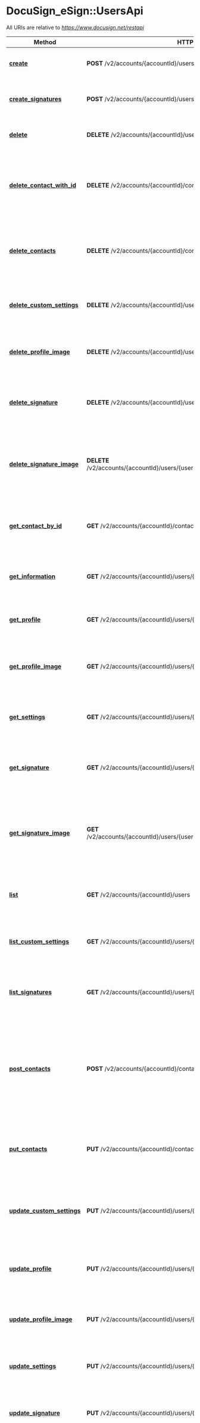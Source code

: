 # DocuSign_eSign::UsersApi

All URIs are relative to *https://www.docusign.net/restapi*

Method | HTTP request | Description
------------- | ------------- | -------------
[**create**](UsersApi.md#create) | **POST** /v2/accounts/{accountId}/users | Adds news user to the specified account.
[**create_signatures**](UsersApi.md#create_signatures) | **POST** /v2/accounts/{accountId}/users/{userId}/signatures | Adds user Signature and initials images to a Signature.
[**delete**](UsersApi.md#delete) | **DELETE** /v2/accounts/{accountId}/users | Removes users account privileges.
[**delete_contact_with_id**](UsersApi.md#delete_contact_with_id) | **DELETE** /v2/accounts/{accountId}/contacts/{contactId} | Replaces a particular contact associated with an account for the DocuSign service.
[**delete_contacts**](UsersApi.md#delete_contacts) | **DELETE** /v2/accounts/{accountId}/contacts | Delete contacts associated with an account for the DocuSign service.
[**delete_custom_settings**](UsersApi.md#delete_custom_settings) | **DELETE** /v2/accounts/{accountId}/users/{userId}/custom_settings | Deletes custom user settings for a specified user.
[**delete_profile_image**](UsersApi.md#delete_profile_image) | **DELETE** /v2/accounts/{accountId}/users/{userId}/profile/image | Deletes the user profile image for the specified user.
[**delete_signature**](UsersApi.md#delete_signature) | **DELETE** /v2/accounts/{accountId}/users/{userId}/signatures/{signatureId} | Removes removes signature information for the specified user.
[**delete_signature_image**](UsersApi.md#delete_signature_image) | **DELETE** /v2/accounts/{accountId}/users/{userId}/signatures/{signatureId}/{imageType} | Deletes the user initials image or the  user signature image for the specified user.
[**get_contact_by_id**](UsersApi.md#get_contact_by_id) | **GET** /v2/accounts/{accountId}/contacts/{contactId} | Gets a particular contact associated with the user&#39;s account.
[**get_information**](UsersApi.md#get_information) | **GET** /v2/accounts/{accountId}/users/{userId} | Gets the user information for a specified user.
[**get_profile**](UsersApi.md#get_profile) | **GET** /v2/accounts/{accountId}/users/{userId}/profile | Retrieves the user profile for a specified user.
[**get_profile_image**](UsersApi.md#get_profile_image) | **GET** /v2/accounts/{accountId}/users/{userId}/profile/image | Retrieves the user profile image for the specified user.
[**get_settings**](UsersApi.md#get_settings) | **GET** /v2/accounts/{accountId}/users/{userId}/settings | Gets the user account settings for a specified user.
[**get_signature**](UsersApi.md#get_signature) | **GET** /v2/accounts/{accountId}/users/{userId}/signatures/{signatureId} | Gets the user signature information for the specified user.
[**get_signature_image**](UsersApi.md#get_signature_image) | **GET** /v2/accounts/{accountId}/users/{userId}/signatures/{signatureId}/{imageType} | Retrieves the user initials image or the  user signature image for the specified user.
[**list**](UsersApi.md#list) | **GET** /v2/accounts/{accountId}/users | Retrieves the list of users for the specified account.
[**list_custom_settings**](UsersApi.md#list_custom_settings) | **GET** /v2/accounts/{accountId}/users/{userId}/custom_settings | Retrieves the custom user settings for a specified user.
[**list_signatures**](UsersApi.md#list_signatures) | **GET** /v2/accounts/{accountId}/users/{userId}/signatures | Retrieves a list of user signature definitions for a specified user.
[**post_contacts**](UsersApi.md#post_contacts) | **POST** /v2/accounts/{accountId}/contacts | Imports multiple new contacts into the contacts collection from CSV, JSON, or XML (based on content type).
[**put_contacts**](UsersApi.md#put_contacts) | **PUT** /v2/accounts/{accountId}/contacts | Replaces contacts associated with an account for the DocuSign service.
[**update_custom_settings**](UsersApi.md#update_custom_settings) | **PUT** /v2/accounts/{accountId}/users/{userId}/custom_settings | Adds or updates custom user settings for the specified user.
[**update_profile**](UsersApi.md#update_profile) | **PUT** /v2/accounts/{accountId}/users/{userId}/profile | Updates the user profile information for the specified user.
[**update_profile_image**](UsersApi.md#update_profile_image) | **PUT** /v2/accounts/{accountId}/users/{userId}/profile/image | Updates the user profile image for a specified user.
[**update_settings**](UsersApi.md#update_settings) | **PUT** /v2/accounts/{accountId}/users/{userId}/settings | Updates the user account settings for a specified user.
[**update_signature**](UsersApi.md#update_signature) | **PUT** /v2/accounts/{accountId}/users/{userId}/signatures/{signatureId} | Updates the user signature for a specified user.
[**update_signature_image**](UsersApi.md#update_signature_image) | **PUT** /v2/accounts/{accountId}/users/{userId}/signatures/{signatureId}/{imageType} | Updates the user signature image or user initials image for the specified user.
[**update_user**](UsersApi.md#update_user) | **PUT** /v2/accounts/{accountId}/users/{userId} | Updates the specified user information.
[**update_users**](UsersApi.md#update_users) | **PUT** /v2/accounts/{accountId}/users | Change one or more user in the specified account.


# **create**
> NewUsersSummary create(account_id, opts)

Adds news user to the specified account.

Adds new users to your account. Set the `userSettings` property in the request to specify the actions the users can perform on the account.

### Example
```ruby
# load the gem
require 'docusign_esign'

api_instance = DocuSign_eSign::UsersApi.new

account_id = "account_id_example" # String | The external account number (int) or account ID Guid.

opts = { 
  new_users_definition: DocuSign_eSign::NewUsersDefinition.new # NewUsersDefinition | 
}

begin
  #Adds news user to the specified account.
  result = api_instance.create(account_id, opts)
  p result
rescue DocuSign_eSign::ApiError => e
  puts "Exception when calling UsersApi->create: #{e}"
end
```

### Parameters

Name | Type | Description  | Notes
------------- | ------------- | ------------- | -------------
 **account_id** | **String**| The external account number (int) or account ID Guid. | 
 **new_users_definition** | [**NewUsersDefinition**](NewUsersDefinition.md)|  | [optional] 

### Return type

[**NewUsersSummary**](NewUsersSummary.md)

### Authorization

No authorization required

### HTTP request headers

 - **Content-Type**: Not defined
 - **Accept**: application/json



# **create_signatures**
> UserSignaturesInformation create_signatures(account_id, user_id, opts)

Adds user Signature and initials images to a Signature.

Adds a user signature image and/or user initials image to the specified user.   The userId property specified in the endpoint must match the authenticated user's userId and the user must be a member of the account.  The rules and processes associated with this are:  * If Content-Type is set to application/json, then the default behavior for creating a default signature image, based on the name and a DocuSign font, is used. * If Content-Type is set to multipart/form-data, then the request must contain a first part with the user signature information, followed by parts that contain the images.  For each Image part, the Content-Disposition header has a \"filename\" value that is used to map to the `signatureName` and/or `signatureInitials` properties in the JSON to the image.   For example:  `Content-Disposition: file; filename=\"Ron Test20121127083900\"`  If no matching image (by filename value) is found, then the image is not set. One, both, or neither of the signature and initials images can be set with this call.  The Content-Transfer-Encoding: base64 header, set in the header for the part containing the image, can be set to indicate that the images are formatted as base64 instead of as binary.  If successful, 200-OK is returned, and a JSON structure containing the signature information is provided, note that the signatureId can change with each API POST, PUT, or DELETE since the changes to the signature structure cause the current signature to be closed, and a new signature record to be created.

### Example
```ruby
# load the gem
require 'docusign_esign'

api_instance = DocuSign_eSign::UsersApi.new

account_id = "account_id_example" # String | The external account number (int) or account ID Guid.

user_id = "user_id_example" # String | The user ID of the user being accessed. Generally this is the user ID of the authenticated user, but if the authenticated user is an Admin on the account, this may be another user the Admin user is accessing.

opts = { 
  user_signatures_information: DocuSign_eSign::UserSignaturesInformation.new # UserSignaturesInformation | 
}

begin
  #Adds user Signature and initials images to a Signature.
  result = api_instance.create_signatures(account_id, user_id, opts)
  p result
rescue DocuSign_eSign::ApiError => e
  puts "Exception when calling UsersApi->create_signatures: #{e}"
end
```

### Parameters

Name | Type | Description  | Notes
------------- | ------------- | ------------- | -------------
 **account_id** | **String**| The external account number (int) or account ID Guid. | 
 **user_id** | **String**| The user ID of the user being accessed. Generally this is the user ID of the authenticated user, but if the authenticated user is an Admin on the account, this may be another user the Admin user is accessing. | 
 **user_signatures_information** | [**UserSignaturesInformation**](UserSignaturesInformation.md)|  | [optional] 

### Return type

[**UserSignaturesInformation**](UserSignaturesInformation.md)

### Authorization

No authorization required

### HTTP request headers

 - **Content-Type**: Not defined
 - **Accept**: application/json



# **delete**
> UsersResponse delete(account_id, opts)

Removes users account privileges.

This closes one or more user records in the account. Users are never deleted from an account, but closing a user prevents them from using account functions.  The response returns whether the API execution was successful (200 - OK) or  if it failed. The response contains a user structure similar to the request and includes the user changes. If an error occurred during the DELETE operation for any of the users, the response for that user contains an `errorDetails` node with `errorCode` and `message` properties.

### Example
```ruby
# load the gem
require 'docusign_esign'

api_instance = DocuSign_eSign::UsersApi.new

account_id = "account_id_example" # String | The external account number (int) or account ID Guid.

opts = { 
  user_info_list: DocuSign_eSign::UserInfoList.new # UserInfoList | 
}

begin
  #Removes users account privileges.
  result = api_instance.delete(account_id, opts)
  p result
rescue DocuSign_eSign::ApiError => e
  puts "Exception when calling UsersApi->delete: #{e}"
end
```

### Parameters

Name | Type | Description  | Notes
------------- | ------------- | ------------- | -------------
 **account_id** | **String**| The external account number (int) or account ID Guid. | 
 **user_info_list** | [**UserInfoList**](UserInfoList.md)|  | [optional] 

### Return type

[**UsersResponse**](UsersResponse.md)

### Authorization

No authorization required

### HTTP request headers

 - **Content-Type**: Not defined
 - **Accept**: application/json



# **delete_contact_with_id**
> ContactUpdateResponse delete_contact_with_id(account_id, contact_id)

Replaces a particular contact associated with an account for the DocuSign service.

### Example
```ruby
# load the gem
require 'docusign_esign'

api_instance = DocuSign_eSign::UsersApi.new

account_id = "account_id_example" # String | The external account number (int) or account ID Guid.

contact_id = "contact_id_example" # String | The unique identifier of a person in the contacts address book.


begin
  #Replaces a particular contact associated with an account for the DocuSign service.
  result = api_instance.delete_contact_with_id(account_id, contact_id)
  p result
rescue DocuSign_eSign::ApiError => e
  puts "Exception when calling UsersApi->delete_contact_with_id: #{e}"
end
```

### Parameters

Name | Type | Description  | Notes
------------- | ------------- | ------------- | -------------
 **account_id** | **String**| The external account number (int) or account ID Guid. | 
 **contact_id** | **String**| The unique identifier of a person in the contacts address book. | 

### Return type

[**ContactUpdateResponse**](ContactUpdateResponse.md)

### Authorization

No authorization required

### HTTP request headers

 - **Content-Type**: Not defined
 - **Accept**: application/json



# **delete_contacts**
> ContactUpdateResponse delete_contacts(account_id, opts)

Delete contacts associated with an account for the DocuSign service.

### Example
```ruby
# load the gem
require 'docusign_esign'

api_instance = DocuSign_eSign::UsersApi.new

account_id = "account_id_example" # String | The external account number (int) or account ID Guid.

opts = { 
  contact_mod_request: DocuSign_eSign::ContactModRequest.new # ContactModRequest | 
}

begin
  #Delete contacts associated with an account for the DocuSign service.
  result = api_instance.delete_contacts(account_id, opts)
  p result
rescue DocuSign_eSign::ApiError => e
  puts "Exception when calling UsersApi->delete_contacts: #{e}"
end
```

### Parameters

Name | Type | Description  | Notes
------------- | ------------- | ------------- | -------------
 **account_id** | **String**| The external account number (int) or account ID Guid. | 
 **contact_mod_request** | [**ContactModRequest**](ContactModRequest.md)|  | [optional] 

### Return type

[**ContactUpdateResponse**](ContactUpdateResponse.md)

### Authorization

No authorization required

### HTTP request headers

 - **Content-Type**: Not defined
 - **Accept**: application/json



# **delete_custom_settings**
> CustomSettingsInformation delete_custom_settings(account_id, user_id, opts)

Deletes custom user settings for a specified user.

Deletes the specified custom user settings for a single user.  ###Deleting Grouped Custom User Settings###  If the custom user settings you want to delete are grouped, you must include the following information in the header, after Content-Type, in the request:  `X-DocuSign-User-Settings-Key:group_name`  Where the `group_name` is your designated name for the group of customer user settings.  If the extra header information is not included, only the custom user settings that were added without a group are deleted.

### Example
```ruby
# load the gem
require 'docusign_esign'

api_instance = DocuSign_eSign::UsersApi.new

account_id = "account_id_example" # String | The external account number (int) or account ID Guid.

user_id = "user_id_example" # String | The user ID of the user being accessed. Generally this is the user ID of the authenticated user, but if the authenticated user is an Admin on the account, this may be another user the Admin user is accessing.

opts = { 
  custom_settings_information: DocuSign_eSign::CustomSettingsInformation.new # CustomSettingsInformation | 
}

begin
  #Deletes custom user settings for a specified user.
  result = api_instance.delete_custom_settings(account_id, user_id, opts)
  p result
rescue DocuSign_eSign::ApiError => e
  puts "Exception when calling UsersApi->delete_custom_settings: #{e}"
end
```

### Parameters

Name | Type | Description  | Notes
------------- | ------------- | ------------- | -------------
 **account_id** | **String**| The external account number (int) or account ID Guid. | 
 **user_id** | **String**| The user ID of the user being accessed. Generally this is the user ID of the authenticated user, but if the authenticated user is an Admin on the account, this may be another user the Admin user is accessing. | 
 **custom_settings_information** | [**CustomSettingsInformation**](CustomSettingsInformation.md)|  | [optional] 

### Return type

[**CustomSettingsInformation**](CustomSettingsInformation.md)

### Authorization

No authorization required

### HTTP request headers

 - **Content-Type**: Not defined
 - **Accept**: application/json



# **delete_profile_image**
> delete_profile_image(account_id, user_id)

Deletes the user profile image for the specified user.

Deletes the user profile image from the  specified user's profile.  The userId parameter specified in the endpoint must match the authenticated user's user ID and the user must be a member of the specified account.

### Example
```ruby
# load the gem
require 'docusign_esign'

api_instance = DocuSign_eSign::UsersApi.new

account_id = "account_id_example" # String | The external account number (int) or account ID Guid.

user_id = "user_id_example" # String | The user ID of the user being accessed. Generally this is the user ID of the authenticated user, but if the authenticated user is an Admin on the account, this may be another user the Admin user is accessing.


begin
  #Deletes the user profile image for the specified user.
  api_instance.delete_profile_image(account_id, user_id)
rescue DocuSign_eSign::ApiError => e
  puts "Exception when calling UsersApi->delete_profile_image: #{e}"
end
```

### Parameters

Name | Type | Description  | Notes
------------- | ------------- | ------------- | -------------
 **account_id** | **String**| The external account number (int) or account ID Guid. | 
 **user_id** | **String**| The user ID of the user being accessed. Generally this is the user ID of the authenticated user, but if the authenticated user is an Admin on the account, this may be another user the Admin user is accessing. | 

### Return type

nil (empty response body)

### Authorization

No authorization required

### HTTP request headers

 - **Content-Type**: Not defined
 - **Accept**: application/json



# **delete_signature**
> delete_signature(account_id, signature_id, user_id)

Removes removes signature information for the specified user.

Removes the signature information for the user.  The userId parameter specified in the endpoint must match the authenticated user's user ID and the user must be a member of the account.  The `signatureId` accepts a signature ID or a signature name. DocuSign recommends you use signature ID (`signatureId`), since some names contain characters that do not properly encode into a URL. If you use the user name, it is likely that the name includes spaces. In that case, URL encode the name before using it in the endpoint.   For example encode \"Bob Smith\" as \"Bob%20Smith\".

### Example
```ruby
# load the gem
require 'docusign_esign'

api_instance = DocuSign_eSign::UsersApi.new

account_id = "account_id_example" # String | The external account number (int) or account ID Guid.

signature_id = "signature_id_example" # String | The ID of the signature being accessed.

user_id = "user_id_example" # String | The user ID of the user being accessed. Generally this is the user ID of the authenticated user, but if the authenticated user is an Admin on the account, this may be another user the Admin user is accessing.


begin
  #Removes removes signature information for the specified user.
  api_instance.delete_signature(account_id, signature_id, user_id)
rescue DocuSign_eSign::ApiError => e
  puts "Exception when calling UsersApi->delete_signature: #{e}"
end
```

### Parameters

Name | Type | Description  | Notes
------------- | ------------- | ------------- | -------------
 **account_id** | **String**| The external account number (int) or account ID Guid. | 
 **signature_id** | **String**| The ID of the signature being accessed. | 
 **user_id** | **String**| The user ID of the user being accessed. Generally this is the user ID of the authenticated user, but if the authenticated user is an Admin on the account, this may be another user the Admin user is accessing. | 

### Return type

nil (empty response body)

### Authorization

No authorization required

### HTTP request headers

 - **Content-Type**: Not defined
 - **Accept**: application/json



# **delete_signature_image**
> UserSignature delete_signature_image(account_id, image_type, signature_id, user_id)

Deletes the user initials image or the  user signature image for the specified user.

Deletes the specified initials image or signature image for the specified user.  The function deletes one or the other of the image types, to delete both the initials image and signature image you must call the endpoint twice.  The userId parameter specified in the endpoint must match the authenticated user's user ID and the user must be a member of the account.  The `signatureId` parameter accepts a signature ID or a signature name. DocuSign recommends you use signature ID (`signatureId`), since some names contain characters that do not properly encode into a URL. If you use the user name, it is likely that the name includes spaces. In that case, URL encode the name before using it in the endpoint.   For example encode \"Bob Smith\" as \"Bob%20Smith\".

### Example
```ruby
# load the gem
require 'docusign_esign'

api_instance = DocuSign_eSign::UsersApi.new

account_id = "account_id_example" # String | The external account number (int) or account ID Guid.

image_type = "image_type_example" # String | One of **signature_image** or **initials_image**.

signature_id = "signature_id_example" # String | The ID of the signature being accessed.

user_id = "user_id_example" # String | The user ID of the user being accessed. Generally this is the user ID of the authenticated user, but if the authenticated user is an Admin on the account, this may be another user the Admin user is accessing.


begin
  #Deletes the user initials image or the  user signature image for the specified user.
  result = api_instance.delete_signature_image(account_id, image_type, signature_id, user_id)
  p result
rescue DocuSign_eSign::ApiError => e
  puts "Exception when calling UsersApi->delete_signature_image: #{e}"
end
```

### Parameters

Name | Type | Description  | Notes
------------- | ------------- | ------------- | -------------
 **account_id** | **String**| The external account number (int) or account ID Guid. | 
 **image_type** | **String**| One of **signature_image** or **initials_image**. | 
 **signature_id** | **String**| The ID of the signature being accessed. | 
 **user_id** | **String**| The user ID of the user being accessed. Generally this is the user ID of the authenticated user, but if the authenticated user is an Admin on the account, this may be another user the Admin user is accessing. | 

### Return type

[**UserSignature**](UserSignature.md)

### Authorization

No authorization required

### HTTP request headers

 - **Content-Type**: Not defined
 - **Accept**: application/json



# **get_contact_by_id**
> ContactGetResponse get_contact_by_id(account_id, contact_id)

Gets a particular contact associated with the user's account.

### Example
```ruby
# load the gem
require 'docusign_esign'

api_instance = DocuSign_eSign::UsersApi.new

account_id = "account_id_example" # String | The external account number (int) or account ID Guid.

contact_id = "contact_id_example" # String | The unique identifier of a person in the contacts address book.


begin
  #Gets a particular contact associated with the user's account.
  result = api_instance.get_contact_by_id(account_id, contact_id)
  p result
rescue DocuSign_eSign::ApiError => e
  puts "Exception when calling UsersApi->get_contact_by_id: #{e}"
end
```

### Parameters

Name | Type | Description  | Notes
------------- | ------------- | ------------- | -------------
 **account_id** | **String**| The external account number (int) or account ID Guid. | 
 **contact_id** | **String**| The unique identifier of a person in the contacts address book. | 

### Return type

[**ContactGetResponse**](ContactGetResponse.md)

### Authorization

No authorization required

### HTTP request headers

 - **Content-Type**: Not defined
 - **Accept**: application/json



# **get_information**
> UserInformation get_information(account_id, user_id, opts)

Gets the user information for a specified user.

Retrieves the user information for the specified user.   To return additional user information that details the last login date, login status, and the user's password expiration date, set the optional `additional_info` query string parameter to **true**.

### Example
```ruby
# load the gem
require 'docusign_esign'

api_instance = DocuSign_eSign::UsersApi.new

account_id = "account_id_example" # String | The external account number (int) or account ID Guid.

user_id = "user_id_example" # String | The user ID of the user being accessed. Generally this is the user ID of the authenticated user, but if the authenticated user is an Admin on the account, this may be another user the Admin user is accessing.

opts = { 
  additional_info: "additional_info_example", # String | When set to **true**, the full list of user information is returned for each user in the account.
  email: "email_example" # String | 
}

begin
  #Gets the user information for a specified user.
  result = api_instance.get_information(account_id, user_id, opts)
  p result
rescue DocuSign_eSign::ApiError => e
  puts "Exception when calling UsersApi->get_information: #{e}"
end
```

### Parameters

Name | Type | Description  | Notes
------------- | ------------- | ------------- | -------------
 **account_id** | **String**| The external account number (int) or account ID Guid. | 
 **user_id** | **String**| The user ID of the user being accessed. Generally this is the user ID of the authenticated user, but if the authenticated user is an Admin on the account, this may be another user the Admin user is accessing. | 
 **additional_info** | **String**| When set to **true**, the full list of user information is returned for each user in the account. | [optional] 
 **email** | **String**|  | [optional] 

### Return type

[**UserInformation**](UserInformation.md)

### Authorization

No authorization required

### HTTP request headers

 - **Content-Type**: Not defined
 - **Accept**: application/json



# **get_profile**
> UserProfile get_profile(account_id, user_id)

Retrieves the user profile for a specified user.

Retrieves the user profile information, the privacy settings and personal information (address, phone number, etc.) for the specified user.  The userId parameter specified in the endpoint must match the authenticated user's user ID and the user must be a member of the specified account.

### Example
```ruby
# load the gem
require 'docusign_esign'

api_instance = DocuSign_eSign::UsersApi.new

account_id = "account_id_example" # String | The external account number (int) or account ID Guid.

user_id = "user_id_example" # String | The user ID of the user being accessed. Generally this is the user ID of the authenticated user, but if the authenticated user is an Admin on the account, this may be another user the Admin user is accessing.


begin
  #Retrieves the user profile for a specified user.
  result = api_instance.get_profile(account_id, user_id)
  p result
rescue DocuSign_eSign::ApiError => e
  puts "Exception when calling UsersApi->get_profile: #{e}"
end
```

### Parameters

Name | Type | Description  | Notes
------------- | ------------- | ------------- | -------------
 **account_id** | **String**| The external account number (int) or account ID Guid. | 
 **user_id** | **String**| The user ID of the user being accessed. Generally this is the user ID of the authenticated user, but if the authenticated user is an Admin on the account, this may be another user the Admin user is accessing. | 

### Return type

[**UserProfile**](UserProfile.md)

### Authorization

No authorization required

### HTTP request headers

 - **Content-Type**: Not defined
 - **Accept**: application/json



# **get_profile_image**
> File get_profile_image(account_id, user_id, opts)

Retrieves the user profile image for the specified user.

Retrieves the user profile picture for the specified user. The image is returned in the same format as uploaded.  The userId parameter specified in the endpoint must match the authenticated user's user ID and the user must be a member of the specified account.  If successful, the response returns a 200 - OK and the user profile image.

### Example
```ruby
# load the gem
require 'docusign_esign'

api_instance = DocuSign_eSign::UsersApi.new

account_id = "account_id_example" # String | The external account number (int) or account ID Guid.

user_id = "user_id_example" # String | The user ID of the user being accessed. Generally this is the user ID of the authenticated user, but if the authenticated user is an Admin on the account, this may be another user the Admin user is accessing.

opts = { 
  encoding: "encoding_example" # String | 
}

begin
  #Retrieves the user profile image for the specified user.
  result = api_instance.get_profile_image(account_id, user_id, opts)
  p result
rescue DocuSign_eSign::ApiError => e
  puts "Exception when calling UsersApi->get_profile_image: #{e}"
end
```

### Parameters

Name | Type | Description  | Notes
------------- | ------------- | ------------- | -------------
 **account_id** | **String**| The external account number (int) or account ID Guid. | 
 **user_id** | **String**| The user ID of the user being accessed. Generally this is the user ID of the authenticated user, but if the authenticated user is an Admin on the account, this may be another user the Admin user is accessing. | 
 **encoding** | **String**|  | [optional] 

### Return type

**File**

### Authorization

No authorization required

### HTTP request headers

 - **Content-Type**: Not defined
 - **Accept**: image/gif



# **get_settings**
> UserSettingsInformation get_settings(account_id, user_id)

Gets the user account settings for a specified user.

Retrieves a list of the account settings and email notification information for the specified user.  The response returns the account setting name/value information and the email notification settings for the specified user. For more information about the different user settings, see the [ML:userSettings list].

### Example
```ruby
# load the gem
require 'docusign_esign'

api_instance = DocuSign_eSign::UsersApi.new

account_id = "account_id_example" # String | The external account number (int) or account ID Guid.

user_id = "user_id_example" # String | The user ID of the user being accessed. Generally this is the user ID of the authenticated user, but if the authenticated user is an Admin on the account, this may be another user the Admin user is accessing.


begin
  #Gets the user account settings for a specified user.
  result = api_instance.get_settings(account_id, user_id)
  p result
rescue DocuSign_eSign::ApiError => e
  puts "Exception when calling UsersApi->get_settings: #{e}"
end
```

### Parameters

Name | Type | Description  | Notes
------------- | ------------- | ------------- | -------------
 **account_id** | **String**| The external account number (int) or account ID Guid. | 
 **user_id** | **String**| The user ID of the user being accessed. Generally this is the user ID of the authenticated user, but if the authenticated user is an Admin on the account, this may be another user the Admin user is accessing. | 

### Return type

[**UserSettingsInformation**](UserSettingsInformation.md)

### Authorization

No authorization required

### HTTP request headers

 - **Content-Type**: Not defined
 - **Accept**: application/json



# **get_signature**
> UserSignature get_signature(account_id, signature_id, user_id)

Gets the user signature information for the specified user.

Retrieves the structure of a single signature with a known signature name.  The userId specified in the endpoint must match the authenticated user's user ID and the user must be a member of the account.  The `signatureId` parameter accepts a signature ID or a signature name. DocuSign recommends you use signature ID (`signatureId`), since some names contain characters that do not properly encode into a URL. If you use the user name, it is likely that the name includes spaces. In that case, URL encode the name before using it in the endpoint.   For example encode \"Bob Smith\" as \"Bob%20Smith\".

### Example
```ruby
# load the gem
require 'docusign_esign'

api_instance = DocuSign_eSign::UsersApi.new

account_id = "account_id_example" # String | The external account number (int) or account ID Guid.

signature_id = "signature_id_example" # String | The ID of the signature being accessed.

user_id = "user_id_example" # String | The user ID of the user being accessed. Generally this is the user ID of the authenticated user, but if the authenticated user is an Admin on the account, this may be another user the Admin user is accessing.


begin
  #Gets the user signature information for the specified user.
  result = api_instance.get_signature(account_id, signature_id, user_id)
  p result
rescue DocuSign_eSign::ApiError => e
  puts "Exception when calling UsersApi->get_signature: #{e}"
end
```

### Parameters

Name | Type | Description  | Notes
------------- | ------------- | ------------- | -------------
 **account_id** | **String**| The external account number (int) or account ID Guid. | 
 **signature_id** | **String**| The ID of the signature being accessed. | 
 **user_id** | **String**| The user ID of the user being accessed. Generally this is the user ID of the authenticated user, but if the authenticated user is an Admin on the account, this may be another user the Admin user is accessing. | 

### Return type

[**UserSignature**](UserSignature.md)

### Authorization

No authorization required

### HTTP request headers

 - **Content-Type**: Not defined
 - **Accept**: application/json



# **get_signature_image**
> File get_signature_image(account_id, image_type, signature_id, user_id, opts)

Retrieves the user initials image or the  user signature image for the specified user.

Retrieves the specified initials image or signature image for the specified user. The image is returned in the same format as uploaded. In the request you can specify if the chrome (the added line and identifier around the initial image) is returned with the image.  The userId property specified in the endpoint must match the authenticated user's user ID and the user must be a member of the account.  The `signatureId` parameter accepts a signature ID or a signature name. DocuSign recommends you use signature ID (`signatureId`), since some names contain characters that do not properly encode into a URL. If you use the user name, it is likely that the name includes spaces. In that case, URL encode the name before using it in the endpoint.   For example encode \"Bob Smith\" as \"Bob%20Smith\".  ###### Note: Older envelopes might only have chromed images. If getting the non-chromed image fails, try getting the chromed image.

### Example
```ruby
# load the gem
require 'docusign_esign'

api_instance = DocuSign_eSign::UsersApi.new

account_id = "account_id_example" # String | The external account number (int) or account ID Guid.

image_type = "image_type_example" # String | One of **signature_image** or **initials_image**.

signature_id = "signature_id_example" # String | The ID of the signature being accessed.

user_id = "user_id_example" # String | The user ID of the user being accessed. Generally this is the user ID of the authenticated user, but if the authenticated user is an Admin on the account, this may be another user the Admin user is accessing.

opts = { 
  include_chrome: "include_chrome_example" # String | 
}

begin
  #Retrieves the user initials image or the  user signature image for the specified user.
  result = api_instance.get_signature_image(account_id, image_type, signature_id, user_id, opts)
  p result
rescue DocuSign_eSign::ApiError => e
  puts "Exception when calling UsersApi->get_signature_image: #{e}"
end
```

### Parameters

Name | Type | Description  | Notes
------------- | ------------- | ------------- | -------------
 **account_id** | **String**| The external account number (int) or account ID Guid. | 
 **image_type** | **String**| One of **signature_image** or **initials_image**. | 
 **signature_id** | **String**| The ID of the signature being accessed. | 
 **user_id** | **String**| The user ID of the user being accessed. Generally this is the user ID of the authenticated user, but if the authenticated user is an Admin on the account, this may be another user the Admin user is accessing. | 
 **include_chrome** | **String**|  | [optional] 

### Return type

**File**

### Authorization

No authorization required

### HTTP request headers

 - **Content-Type**: Not defined
 - **Accept**: image/gif



# **list**
> UserInformationList list(account_id, opts)

Retrieves the list of users for the specified account.

Retrieves the list of users for the specified account.  The response returns the list of users for the account along with the information about the result set. If the `additional_info` query was added to the endpoint and set to **true**, the full user information is returned for each user

### Example
```ruby
# load the gem
require 'docusign_esign'

api_instance = DocuSign_eSign::UsersApi.new

account_id = "account_id_example" # String | The external account number (int) or account ID Guid.

opts = { 
  additional_info: "additional_info_example", # String | When set to **true**, the full list of user information is returned for each user in the account.
  count: "count_example", # String | Number of records to return. The number must be greater than 0 and less than or equal to 100. 
  email: "email_example", # String | 
  email_substring: "email_substring_example", # String | Filters the returned user records by the email address or a sub-string of email address.
  group_id: "group_id_example", # String | Filters user records returned by one or more group Id's.
  include_usersettings_for_csv: "include_usersettings_for_csv_example", # String | 
  login_status: "login_status_example", # String | 
  not_group_id: "not_group_id_example", # String | 
  start_position: "start_position_example", # String | Starting value for the list. 
  status: "status_example", # String | 
  user_name_substring: "user_name_substring_example" # String | Filters the user records returned by the user name or a sub-string of user name.
}

begin
  #Retrieves the list of users for the specified account.
  result = api_instance.list(account_id, opts)
  p result
rescue DocuSign_eSign::ApiError => e
  puts "Exception when calling UsersApi->list: #{e}"
end
```

### Parameters

Name | Type | Description  | Notes
------------- | ------------- | ------------- | -------------
 **account_id** | **String**| The external account number (int) or account ID Guid. | 
 **additional_info** | **String**| When set to **true**, the full list of user information is returned for each user in the account. | [optional] 
 **count** | **String**| Number of records to return. The number must be greater than 0 and less than or equal to 100.  | [optional] 
 **email** | **String**|  | [optional] 
 **email_substring** | **String**| Filters the returned user records by the email address or a sub-string of email address. | [optional] 
 **group_id** | **String**| Filters user records returned by one or more group Id&#39;s. | [optional] 
 **include_usersettings_for_csv** | **String**|  | [optional] 
 **login_status** | **String**|  | [optional] 
 **not_group_id** | **String**|  | [optional] 
 **start_position** | **String**| Starting value for the list.  | [optional] 
 **status** | **String**|  | [optional] 
 **user_name_substring** | **String**| Filters the user records returned by the user name or a sub-string of user name. | [optional] 

### Return type

[**UserInformationList**](UserInformationList.md)

### Authorization

No authorization required

### HTTP request headers

 - **Content-Type**: Not defined
 - **Accept**: application/json



# **list_custom_settings**
> CustomSettingsInformation list_custom_settings(account_id, user_id)

Retrieves the custom user settings for a specified user.

Retrieves a list of custom user settings for a single user.  Custom settings provide a flexible way to store and retrieve custom user information that can be used in your own system.  ###### Note: Custom user settings are not the same as user account settings.  ###Getting Grouped Custom User Settings###  If the custom user settings you want to retrieve are grouped, you must include the following information in the header, after Content-Type, in the request:  `X-DocuSign-User-Settings-Key:group_name`  Where the `group_name` is your designated name for the group of customer user settings.  If the extra header information is not included, only the custom user settings that were added without a group are retrieved.

### Example
```ruby
# load the gem
require 'docusign_esign'

api_instance = DocuSign_eSign::UsersApi.new

account_id = "account_id_example" # String | The external account number (int) or account ID Guid.

user_id = "user_id_example" # String | The user ID of the user being accessed. Generally this is the user ID of the authenticated user, but if the authenticated user is an Admin on the account, this may be another user the Admin user is accessing.


begin
  #Retrieves the custom user settings for a specified user.
  result = api_instance.list_custom_settings(account_id, user_id)
  p result
rescue DocuSign_eSign::ApiError => e
  puts "Exception when calling UsersApi->list_custom_settings: #{e}"
end
```

### Parameters

Name | Type | Description  | Notes
------------- | ------------- | ------------- | -------------
 **account_id** | **String**| The external account number (int) or account ID Guid. | 
 **user_id** | **String**| The user ID of the user being accessed. Generally this is the user ID of the authenticated user, but if the authenticated user is an Admin on the account, this may be another user the Admin user is accessing. | 

### Return type

[**CustomSettingsInformation**](CustomSettingsInformation.md)

### Authorization

No authorization required

### HTTP request headers

 - **Content-Type**: Not defined
 - **Accept**: application/json



# **list_signatures**
> UserSignaturesInformation list_signatures(account_id, user_id)

Retrieves a list of user signature definitions for a specified user.

Retrieves the signature definitions for the specified user.  The userId parameter specified in the endpoint must match the authenticated user's user ID and the user must be a member of the account.  The `signatureId` parameter accepts a signature ID or a signature name. DocuSign recommends you use signature ID (`signatureId`), since some names contain characters that do not properly encode into a URL. If you use the user name, it is likely that the name includes spaces. In that case, URL encode the name before using it in the endpoint.   For example encode \"Bob Smith\" as \"Bob%20Smith\".

### Example
```ruby
# load the gem
require 'docusign_esign'

api_instance = DocuSign_eSign::UsersApi.new

account_id = "account_id_example" # String | The external account number (int) or account ID Guid.

user_id = "user_id_example" # String | The user ID of the user being accessed. Generally this is the user ID of the authenticated user, but if the authenticated user is an Admin on the account, this may be another user the Admin user is accessing.


begin
  #Retrieves a list of user signature definitions for a specified user.
  result = api_instance.list_signatures(account_id, user_id)
  p result
rescue DocuSign_eSign::ApiError => e
  puts "Exception when calling UsersApi->list_signatures: #{e}"
end
```

### Parameters

Name | Type | Description  | Notes
------------- | ------------- | ------------- | -------------
 **account_id** | **String**| The external account number (int) or account ID Guid. | 
 **user_id** | **String**| The user ID of the user being accessed. Generally this is the user ID of the authenticated user, but if the authenticated user is an Admin on the account, this may be another user the Admin user is accessing. | 

### Return type

[**UserSignaturesInformation**](UserSignaturesInformation.md)

### Authorization

No authorization required

### HTTP request headers

 - **Content-Type**: Not defined
 - **Accept**: application/json



# **post_contacts**
> ContactUpdateResponse post_contacts(account_id, opts)

Imports multiple new contacts into the contacts collection from CSV, JSON, or XML (based on content type).

### Example
```ruby
# load the gem
require 'docusign_esign'

api_instance = DocuSign_eSign::UsersApi.new

account_id = "account_id_example" # String | The external account number (int) or account ID Guid.

opts = { 
  contact_mod_request: DocuSign_eSign::ContactModRequest.new # ContactModRequest | 
}

begin
  #Imports multiple new contacts into the contacts collection from CSV, JSON, or XML (based on content type).
  result = api_instance.post_contacts(account_id, opts)
  p result
rescue DocuSign_eSign::ApiError => e
  puts "Exception when calling UsersApi->post_contacts: #{e}"
end
```

### Parameters

Name | Type | Description  | Notes
------------- | ------------- | ------------- | -------------
 **account_id** | **String**| The external account number (int) or account ID Guid. | 
 **contact_mod_request** | [**ContactModRequest**](ContactModRequest.md)|  | [optional] 

### Return type

[**ContactUpdateResponse**](ContactUpdateResponse.md)

### Authorization

No authorization required

### HTTP request headers

 - **Content-Type**: Not defined
 - **Accept**: application/json



# **put_contacts**
> ContactUpdateResponse put_contacts(account_id, opts)

Replaces contacts associated with an account for the DocuSign service.

### Example
```ruby
# load the gem
require 'docusign_esign'

api_instance = DocuSign_eSign::UsersApi.new

account_id = "account_id_example" # String | The external account number (int) or account ID Guid.

opts = { 
  contact_mod_request: DocuSign_eSign::ContactModRequest.new # ContactModRequest | 
}

begin
  #Replaces contacts associated with an account for the DocuSign service.
  result = api_instance.put_contacts(account_id, opts)
  p result
rescue DocuSign_eSign::ApiError => e
  puts "Exception when calling UsersApi->put_contacts: #{e}"
end
```

### Parameters

Name | Type | Description  | Notes
------------- | ------------- | ------------- | -------------
 **account_id** | **String**| The external account number (int) or account ID Guid. | 
 **contact_mod_request** | [**ContactModRequest**](ContactModRequest.md)|  | [optional] 

### Return type

[**ContactUpdateResponse**](ContactUpdateResponse.md)

### Authorization

No authorization required

### HTTP request headers

 - **Content-Type**: Not defined
 - **Accept**: application/json



# **update_custom_settings**
> CustomSettingsInformation update_custom_settings(account_id, user_id, opts)

Adds or updates custom user settings for the specified user.

Adds or updates custom user settings for the specified user.  ###### Note: Custom user settings are not the same as user account settings.  Custom settings provide a flexible way to store and retrieve custom user information that you can use in your own system.  **Important**: There is a limit on the size for all the custom user settings for a single user. The limit is 4,000 characters, which includes the XML and JSON structure for the settings.  ### Grouping Custom User Settings ###  You can group custom user settings when adding them. Grouping allows you to retrieve settings that are in a specific group, instead of retrieving all the user custom settings.  To group custom user settings, add the following information in the header, after Content-Type:  `X-DocuSign-User-Settings-Key:group_name`  Where the `group_name` is your designated name for the group of customer user settings. Grouping is shown in the Example Request Body below.  When getting or deleting grouped custom user settings, you must include the extra header information.  Grouping custom user settings is not required and if the extra header information is not included, the custom user settings are added normally and can be retrieved or deleted without including the additional header.

### Example
```ruby
# load the gem
require 'docusign_esign'

api_instance = DocuSign_eSign::UsersApi.new

account_id = "account_id_example" # String | The external account number (int) or account ID Guid.

user_id = "user_id_example" # String | The user ID of the user being accessed. Generally this is the user ID of the authenticated user, but if the authenticated user is an Admin on the account, this may be another user the Admin user is accessing.

opts = { 
  custom_settings_information: DocuSign_eSign::CustomSettingsInformation.new # CustomSettingsInformation | 
}

begin
  #Adds or updates custom user settings for the specified user.
  result = api_instance.update_custom_settings(account_id, user_id, opts)
  p result
rescue DocuSign_eSign::ApiError => e
  puts "Exception when calling UsersApi->update_custom_settings: #{e}"
end
```

### Parameters

Name | Type | Description  | Notes
------------- | ------------- | ------------- | -------------
 **account_id** | **String**| The external account number (int) or account ID Guid. | 
 **user_id** | **String**| The user ID of the user being accessed. Generally this is the user ID of the authenticated user, but if the authenticated user is an Admin on the account, this may be another user the Admin user is accessing. | 
 **custom_settings_information** | [**CustomSettingsInformation**](CustomSettingsInformation.md)|  | [optional] 

### Return type

[**CustomSettingsInformation**](CustomSettingsInformation.md)

### Authorization

No authorization required

### HTTP request headers

 - **Content-Type**: Not defined
 - **Accept**: application/json



# **update_profile**
> update_profile(account_id, user_id, opts)

Updates the user profile information for the specified user.

Updates the user's detail information, profile information, privacy settings, and personal information in the user ID card.  You can also change a user's name by changing the information in the `userDetails` property. When changing a user's name, you can either change the information in the `userName` property OR change the information in `firstName`, `middleName`, `lastName, suffixName`, and `title` properties. Changes to `firstName`, `middleName`, `lastName`, `suffixName`, and `title` properties take precedence over changes to the `userName` property.

### Example
```ruby
# load the gem
require 'docusign_esign'

api_instance = DocuSign_eSign::UsersApi.new

account_id = "account_id_example" # String | The external account number (int) or account ID Guid.

user_id = "user_id_example" # String | The user ID of the user being accessed. Generally this is the user ID of the authenticated user, but if the authenticated user is an Admin on the account, this may be another user the Admin user is accessing.

opts = { 
  user_profile: DocuSign_eSign::UserProfile.new # UserProfile | 
}

begin
  #Updates the user profile information for the specified user.
  api_instance.update_profile(account_id, user_id, opts)
rescue DocuSign_eSign::ApiError => e
  puts "Exception when calling UsersApi->update_profile: #{e}"
end
```

### Parameters

Name | Type | Description  | Notes
------------- | ------------- | ------------- | -------------
 **account_id** | **String**| The external account number (int) or account ID Guid. | 
 **user_id** | **String**| The user ID of the user being accessed. Generally this is the user ID of the authenticated user, but if the authenticated user is an Admin on the account, this may be another user the Admin user is accessing. | 
 **user_profile** | [**UserProfile**](UserProfile.md)|  | [optional] 

### Return type

nil (empty response body)

### Authorization

No authorization required

### HTTP request headers

 - **Content-Type**: Not defined
 - **Accept**: application/json



# **update_profile_image**
> update_profile_image(account_id, user_id)

Updates the user profile image for a specified user.

Updates the user profile image by uploading an image to the user profile.  The supported image formats are: gif, png, jpeg, and bmp. The file must be less than 200K. For best viewing results, DocuSign recommends that the image is no more than 79 pixels wide and high.

### Example
```ruby
# load the gem
require 'docusign_esign'

api_instance = DocuSign_eSign::UsersApi.new

account_id = "account_id_example" # String | The external account number (int) or account ID Guid.

user_id = "user_id_example" # String | The user ID of the user being accessed. Generally this is the user ID of the authenticated user, but if the authenticated user is an Admin on the account, this may be another user the Admin user is accessing.


begin
  #Updates the user profile image for a specified user.
  api_instance.update_profile_image(account_id, user_id)
rescue DocuSign_eSign::ApiError => e
  puts "Exception when calling UsersApi->update_profile_image: #{e}"
end
```

### Parameters

Name | Type | Description  | Notes
------------- | ------------- | ------------- | -------------
 **account_id** | **String**| The external account number (int) or account ID Guid. | 
 **user_id** | **String**| The user ID of the user being accessed. Generally this is the user ID of the authenticated user, but if the authenticated user is an Admin on the account, this may be another user the Admin user is accessing. | 

### Return type

nil (empty response body)

### Authorization

No authorization required

### HTTP request headers

 - **Content-Type**: Not defined
 - **Accept**: application/json



# **update_settings**
> update_settings(account_id, user_id, opts)

Updates the user account settings for a specified user.

Updates the account settings list and email notification types for the specified user.

### Example
```ruby
# load the gem
require 'docusign_esign'

api_instance = DocuSign_eSign::UsersApi.new

account_id = "account_id_example" # String | The external account number (int) or account ID Guid.

user_id = "user_id_example" # String | The user ID of the user being accessed. Generally this is the user ID of the authenticated user, but if the authenticated user is an Admin on the account, this may be another user the Admin user is accessing.

opts = { 
  user_settings_information: DocuSign_eSign::UserSettingsInformation.new # UserSettingsInformation | 
}

begin
  #Updates the user account settings for a specified user.
  api_instance.update_settings(account_id, user_id, opts)
rescue DocuSign_eSign::ApiError => e
  puts "Exception when calling UsersApi->update_settings: #{e}"
end
```

### Parameters

Name | Type | Description  | Notes
------------- | ------------- | ------------- | -------------
 **account_id** | **String**| The external account number (int) or account ID Guid. | 
 **user_id** | **String**| The user ID of the user being accessed. Generally this is the user ID of the authenticated user, but if the authenticated user is an Admin on the account, this may be another user the Admin user is accessing. | 
 **user_settings_information** | [**UserSettingsInformation**](UserSettingsInformation.md)|  | [optional] 

### Return type

nil (empty response body)

### Authorization

No authorization required

### HTTP request headers

 - **Content-Type**: Not defined
 - **Accept**: application/json



# **update_signature**
> UserSignature update_signature(account_id, signature_id, user_id, opts)

Updates the user signature for a specified user.

Creates, or updates, the signature font and initials for the specified user. When creating a signature, you use this resource to create the signature name and then add the signature and initials images into the signature.  ###### Note: This will also create a default signature for the user when one does not exist.  The userId property specified in the endpoint must match the authenticated user's user ID and the user must be a member of the account.  The `signatureId` parameter accepts a signature ID or a signature name. DocuSign recommends you use signature ID (`signatureId`), since some names contain characters that do not properly encode into a URL. If you use the user name, it is likely that the name includes spaces. In that case, URL encode the name before using it in the endpoint.   For example encode \"Bob Smith\" as \"Bob%20Smith\".

### Example
```ruby
# load the gem
require 'docusign_esign'

api_instance = DocuSign_eSign::UsersApi.new

account_id = "account_id_example" # String | The external account number (int) or account ID Guid.

signature_id = "signature_id_example" # String | The ID of the signature being accessed.

user_id = "user_id_example" # String | The user ID of the user being accessed. Generally this is the user ID of the authenticated user, but if the authenticated user is an Admin on the account, this may be another user the Admin user is accessing.

opts = { 
  close_existing_signature: "close_existing_signature_example", # String | When set to **true**, closes the current signature.
  user_signature_definition: DocuSign_eSign::UserSignatureDefinition.new # UserSignatureDefinition | 
}

begin
  #Updates the user signature for a specified user.
  result = api_instance.update_signature(account_id, signature_id, user_id, opts)
  p result
rescue DocuSign_eSign::ApiError => e
  puts "Exception when calling UsersApi->update_signature: #{e}"
end
```

### Parameters

Name | Type | Description  | Notes
------------- | ------------- | ------------- | -------------
 **account_id** | **String**| The external account number (int) or account ID Guid. | 
 **signature_id** | **String**| The ID of the signature being accessed. | 
 **user_id** | **String**| The user ID of the user being accessed. Generally this is the user ID of the authenticated user, but if the authenticated user is an Admin on the account, this may be another user the Admin user is accessing. | 
 **close_existing_signature** | **String**| When set to **true**, closes the current signature. | [optional] 
 **user_signature_definition** | [**UserSignatureDefinition**](UserSignatureDefinition.md)|  | [optional] 

### Return type

[**UserSignature**](UserSignature.md)

### Authorization

No authorization required

### HTTP request headers

 - **Content-Type**: Not defined
 - **Accept**: application/json



# **update_signature_image**
> UserSignature update_signature_image(account_id, image_type, signature_id, user_id)

Updates the user signature image or user initials image for the specified user.

Updates the user signature image or user initials image for the specified user. The supported image formats for this file are: gif, png, jpeg, and bmp. The file must be less than 200K.  The userId property specified in the endpoint must match the authenticated user's user ID and the user must be a member of the account.  The `signatureId` parameter accepts a signature ID or a signature name. DocuSign recommends you use signature ID (`signatureId`), since some names contain characters that do not properly encode into a URL. If you use the user name, it is likely that the name includes spaces. In that case, URL encode the name before using it in the endpoint.   For example encode \"Bob Smith\" as \"Bob%20Smith\". 

### Example
```ruby
# load the gem
require 'docusign_esign'

api_instance = DocuSign_eSign::UsersApi.new

account_id = "account_id_example" # String | The external account number (int) or account ID Guid.

image_type = "image_type_example" # String | One of **signature_image** or **initials_image**.

signature_id = "signature_id_example" # String | The ID of the signature being accessed.

user_id = "user_id_example" # String | The user ID of the user being accessed. Generally this is the user ID of the authenticated user, but if the authenticated user is an Admin on the account, this may be another user the Admin user is accessing.


begin
  #Updates the user signature image or user initials image for the specified user.
  result = api_instance.update_signature_image(account_id, image_type, signature_id, user_id)
  p result
rescue DocuSign_eSign::ApiError => e
  puts "Exception when calling UsersApi->update_signature_image: #{e}"
end
```

### Parameters

Name | Type | Description  | Notes
------------- | ------------- | ------------- | -------------
 **account_id** | **String**| The external account number (int) or account ID Guid. | 
 **image_type** | **String**| One of **signature_image** or **initials_image**. | 
 **signature_id** | **String**| The ID of the signature being accessed. | 
 **user_id** | **String**| The user ID of the user being accessed. Generally this is the user ID of the authenticated user, but if the authenticated user is an Admin on the account, this may be another user the Admin user is accessing. | 

### Return type

[**UserSignature**](UserSignature.md)

### Authorization

No authorization required

### HTTP request headers

 - **Content-Type**: Not defined
 - **Accept**: application/json



# **update_user**
> UserInformation update_user(account_id, user_id, opts)

Updates the specified user information.

### Example
```ruby
# load the gem
require 'docusign_esign'

api_instance = DocuSign_eSign::UsersApi.new

account_id = "account_id_example" # String | The external account number (int) or account ID Guid.

user_id = "user_id_example" # String | The user ID of the user being accessed. Generally this is the user ID of the authenticated user, but if the authenticated user is an Admin on the account, this may be another user the Admin user is accessing.

opts = { 
  user_information: DocuSign_eSign::UserInformation.new # UserInformation | 
}

begin
  #Updates the specified user information.
  result = api_instance.update_user(account_id, user_id, opts)
  p result
rescue DocuSign_eSign::ApiError => e
  puts "Exception when calling UsersApi->update_user: #{e}"
end
```

### Parameters

Name | Type | Description  | Notes
------------- | ------------- | ------------- | -------------
 **account_id** | **String**| The external account number (int) or account ID Guid. | 
 **user_id** | **String**| The user ID of the user being accessed. Generally this is the user ID of the authenticated user, but if the authenticated user is an Admin on the account, this may be another user the Admin user is accessing. | 
 **user_information** | [**UserInformation**](UserInformation.md)|  | [optional] 

### Return type

[**UserInformation**](UserInformation.md)

### Authorization

No authorization required

### HTTP request headers

 - **Content-Type**: Not defined
 - **Accept**: application/json



# **update_users**
> UserInformationList update_users(account_id, opts)

Change one or more user in the specified account.

### Example
```ruby
# load the gem
require 'docusign_esign'

api_instance = DocuSign_eSign::UsersApi.new

account_id = "account_id_example" # String | The external account number (int) or account ID Guid.

opts = { 
  user_information_list: DocuSign_eSign::UserInformationList.new # UserInformationList | 
}

begin
  #Change one or more user in the specified account.
  result = api_instance.update_users(account_id, opts)
  p result
rescue DocuSign_eSign::ApiError => e
  puts "Exception when calling UsersApi->update_users: #{e}"
end
```

### Parameters

Name | Type | Description  | Notes
------------- | ------------- | ------------- | -------------
 **account_id** | **String**| The external account number (int) or account ID Guid. | 
 **user_information_list** | [**UserInformationList**](UserInformationList.md)|  | [optional] 

### Return type

[**UserInformationList**](UserInformationList.md)

### Authorization

No authorization required

### HTTP request headers

 - **Content-Type**: Not defined
 - **Accept**: application/json



